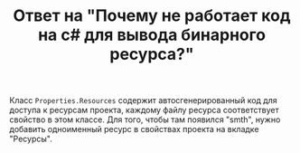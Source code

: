 ﻿---
title: "Ответ на \"Почему не работает код на с# для вывода бинарного ресурса?\""
se.owner.user_id: 240512
se.owner.display_name: "MSDN.WhiteKnight"
se.owner.link: "https://ru.stackoverflow.com/users/240512/msdn-whiteknight"
se.answer_id: 870942
se.question_id: 870619
se.post_type: answer
se.score: 0
se.is_accepted: False
---
<p>Класс <code>Properties.Resources</code> содержит автосгенерированный код для доступа к ресурсам проекта, каждому файлу ресурса соответствует свойство в этом классе. Для того, чтобы там появился "smth", нужно добавить одноименный ресурс в свойствах проекта на вкладке "Ресурсы".</p>
